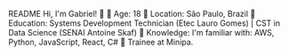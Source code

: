 README
Hi, I'm Gabriel! 👋 🔹 Age: 18 🔹 Location: São Paulo, Brazil 🔹 Education: Systems Development Technician (Etec Lauro Gomes) | CST in Data Science (SENAI Antoine Skaf) 🔹 Knowledge: I'm familiar with: AWS, Python, JavaScript, React, C# 🔹 Trainee at Minipa.
